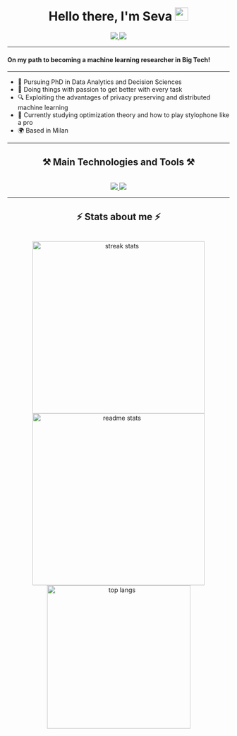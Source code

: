 <h1 align="center">Hello there, I'm Seva <img src="wave.gif" width="30px"></h1>

<div align="center"> 

  <a href="https://www.linkedin.com/in/usev-mil/" target="_blank">
    <img src="https://img.shields.io/badge/LinkedIn-0077B5?style=for-the-badge&logo=linkedin&logoColor=white" target="_blank" />
  </a>
  <a href="vsevolodmilohevskiy@gmail.com">
    <img src="https://img.shields.io/badge/Gmail-333333?style=for-the-badge&logo=gmail&logoColor=red" />
  </a>
</div>
<hr/>

#### On my path to becoming a machine learning researcher in Big Tech!
<hr/>

- 🔭 Pursuing PhD in Data Analytics and Decision Sciences 
- 🔧 Doing things with passion to get better with every task
- 🔍 Exploiting the advantages of privacy preserving and distributed machine learning
- 🌱 Currently studying optimization theory and how to play stylophone like a pro
- 🌍 Based in Milan

<hr/>
<h2 align="center">⚒️ Main Technologies and Tools ⚒️</h2>
<br/>
<div align="center">
    
  <a href="https://go-skill-icons.vercel.app/">
    <img src="https://go-skill-icons.vercel.app/api/icons?i=python,r,cpp,matlab,pytorch,tensorflow,huggingface,jupyter,kaggle" />
  </a>
   <a href="https://go-skill-icons.vercel.app/">
    <img src="https://go-skill-icons.vercel.app/api/icons?i=docker,linux,windows,vscode,selenium,flask,git,github,gitlab,figma,latex" />
  </a>
</div>


<hr/>


<h2 align="center">⚡ Stats about me ⚡</h2>
<br>
<div align=center>
  <img width=390 src="https://streak-stats.demolab.com/?user=Bulbatronik&count_private=True&theme=react&border_radius=10" alt="streak stats"/>
  <img width=390 src="https://github-readme-stats.vercel.app/api?username=Bulbatronik&count_private=true&show_icons=true&theme=react&rank_icon=github&border_radius=10" alt="readme stats" />
  <br/>
  <img width=325 align="center" src="https://github-readme-stats.vercel.app/api/top-langs/?username=Bulbatronik&hide=HTML&langs_count=8&layout=compact&theme=react&border_radius=10&size_weight=0.5&count_weight=0.5&exclude_repo=github-readme-stats" alt="top langs" />
</div>


